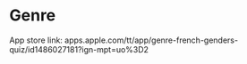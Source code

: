 # Genre
App store link: apps.apple.com/tt/app/genre-french-genders-quiz/id1486027181?ign-mpt=uo%3D2
